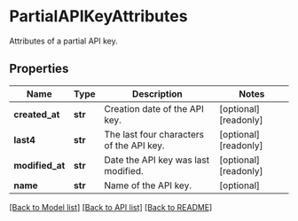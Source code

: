 # PartialAPIKeyAttributes

Attributes of a partial API key.

## Properties
Name | Type | Description | Notes
------------ | ------------- | ------------- | -------------
**created_at** | **str** | Creation date of the API key. | [optional] [readonly] 
**last4** | **str** | The last four characters of the API key. | [optional] [readonly] 
**modified_at** | **str** | Date the API key was last modified. | [optional] [readonly] 
**name** | **str** | Name of the API key. | [optional] 

[[Back to Model list]](README.md#documentation-for-models) [[Back to API list]](README.md#documentation-for-api-endpoints) [[Back to README]](README.md)


